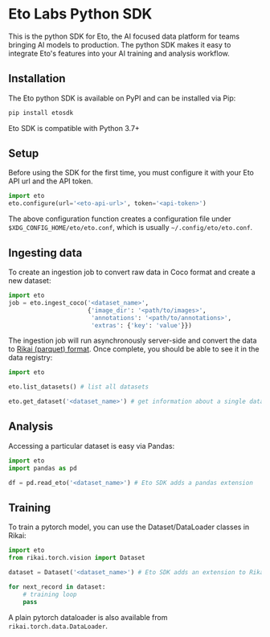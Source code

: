 # Eto Labs Python SDK

This is the python SDK for Eto, the AI focused data platform for teams bringing AI models to production.
The python SDK makes it easy to integrate Eto's features into your AI training and analysis workflow.

## Installation

The Eto python SDK is available on PyPI and can be installed via Pip:

```bash
pip install etosdk
```

Eto SDK is compatible with Python 3.7+

## Setup

Before using the SDK for the first time, you must configure it with your Eto API url and the API token.

```python
import eto
eto.configure(url='<eto-api-url>', token='<api-token>')
```

The above configuration function creates a configuration file under `$XDG_CONFIG_HOME/eto/eto.conf`,
which is usually `~/.config/eto/eto.conf`.

## Ingesting data

To create an ingestion job to convert raw data in Coco format and create a new dataset:

```python
import eto
job = eto.ingest_coco('<dataset_name>',
                      {'image_dir': '<path/to/images>',
                       'annotations': '<path/to/annotations>',
                       'extras': {'key': 'value'}})
```

The ingestion job will run asynchronously server-side and convert the data to [Rikai (parquet) format](github.com/eto-ai/rikai).
Once complete, you should be able to see it in the data registry:

```python
import eto

eto.list_datasets() # list all datasets

eto.get_dataset('<dataset_name>') # get information about a single dataset
```

## Analysis

Accessing a particular dataset is easy via Pandas:

```python
import eto
import pandas as pd

df = pd.read_eto('<dataset_name>') # Eto SDK adds a pandas extension
```

## Training 

To train a pytorch model, you can use the Dataset/DataLoader classes in Rikai: 

```python
import eto
from rikai.torch.vision import Dataset

dataset = Dataset('<dataset_name>') # Eto SDK adds an extension to Rikai to resolve dataset references 

for next_record in dataset:
    # training loop
    pass
```

A plain pytorch dataloader is also available from `rikai.torch.data.DataLoader`.